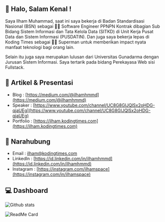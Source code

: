 ## 👋 Halo, Salam Kenal !
Saya Ilham Muhammad, saat ini saya bekerja di Badan Standardisasi Nasional (BSN) sebagai :man_technologist: Software Engineer PPNPN Kontrak dibagian Sub Bidang Sistem Informasi dan Tata Kelola Data (SITKD) di Unit Kerja Pusat Data dan Sistem Informasi (PUSDATIN). Dan juga saya bekerja lepas di Koding Times sebagai :vampire_man: Superman untuk memberikan impact nyata manfaat teknologi bagi orang lain.

Selain itu juga saya merupakan lulusan dari Universitas Gunadarma dengan Jurusan Sistem Informasi. Saya tertarik pada bidang Perekayasa Web sisi Fullstack.

## :art: Artikel & Presentasi
  - Blog : [https://medium.com/@ilhamhmmd](https://medium.com/@ilhamhmmd)
  - Speaker : [https://www.youtube.com/channel/UC8G8GIJQlSx2oHDG-qjaUEg](https://www.youtube.com/channel/UC8G8GIJQlSx2oHDG-qjaUEg)
  - Portfolio : [https://ilham.kodingtimes.com](https://ilham.kodingtimes.com)

## 💬 Narahubung
  - Email : [ilham@kodingtimes.com](mailto:ilham@kodingtimes.com)
  - LinkedIn : [https://id.linkedin.com/in/ilhamhmmd](https://id.linkedin.com/in/ilhamhmmd)
  - Instagram : [https://instagram.com/ilhamspace](https://instagram.com/in/ilhamspace)
  
## :computer: Dashboard

![Github stats](https://github-readme-stats.vercel.app/api?username=ilhamhmmd)

![ReadMe Card](https://github-readme-stats.vercel.app/api/pin/?username=ilhamhmmd&repo=android-java-qnowpets)
